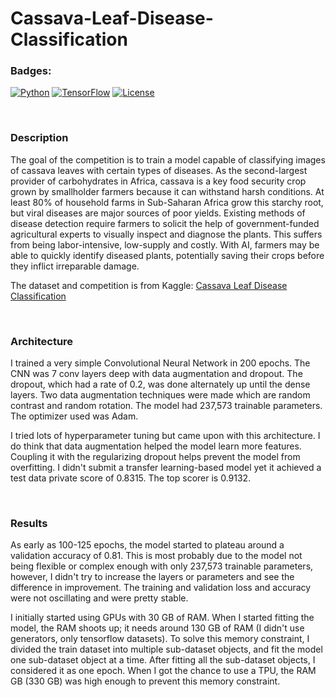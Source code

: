 # Cassava-Leaf-Disease-Classification

### Badges:

[![Python](https://img.shields.io/badge/Python-3.8-blue.svg)](https://www.python.org/)
[![TensorFlow](https://img.shields.io/badge/TensorFlow-2.x-orange.svg)](https://www.tensorflow.org/)
[![License](https://img.shields.io/badge/License-Apache%202.0-blue.svg)](https://opensource.org/licenses/Apache-2.0)

<br>

### Description

The goal of the competition is to train a model capable of classifying images of cassava leaves with certain types of diseases. As the second-largest provider of carbohydrates in Africa, cassava is a key food security crop grown by smallholder farmers because it can withstand harsh conditions. At least 80% of household farms in Sub-Saharan Africa grow this starchy root, but viral diseases are major sources of poor yields. Existing methods of disease detection require farmers to solicit the help of government-funded agricultural experts to visually inspect and diagnose the plants. This suffers from being labor-intensive, low-supply and costly. With AI, farmers may be able to quickly identify diseased plants, potentially saving their crops before they inflict irreparable damage.

The dataset and competition is from Kaggle: [Cassava Leaf Disease Classification](https://www.kaggle.com/competitions/cassava-leaf-disease-classification) 

<br>

### Architecture

I trained a very simple Convolutional Neural Network in 200 epochs. The CNN was 7 conv layers deep with data augmentation and dropout. The dropout, which had a rate of 0.2, was done alternately up until the dense layers. Two data augmentation techniques were made which are random contrast and random rotation. The model had 237,573 trainable parameters. The optimizer used was Adam.

I tried lots of hyperparameter tuning but came upon with this architecture. I do think that data augmentation helped the model learn more features. Coupling it with the regularizing dropout helps prevent the model from overfitting. I didn't submit a transfer learning-based model yet it achieved a test data private score of 0.8315. The top scorer is 0.9132. 

<br>

### Results

As early as 100-125 epochs, the model started to plateau around a validation accuracy of 0.81. This is most probably due to the model not being flexible or complex enough with only 237,573 trainable parameters, however, I didn't try to increase the layers or parameters and see the difference in improvement. The training and validation loss and accuracy were not oscillating and were pretty stable.

I initially started using GPUs with 30 GB of RAM. When I started fitting the model, the RAM shoots up; it needs around 130 GB of RAM (I didn't use generators, only tensorflow datasets). To solve this memory constraint, I divided the train dataset into multiple sub-dataset objects, and fit the model one sub-dataset object at a time. After fitting all the sub-dataset objects, I considered it as one epoch. When I got the chance to use a TPU, the RAM GB (330 GB) was high enough to prevent this memory constraint.
